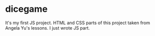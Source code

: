 # dicegame
It's my first JS project. HTML and CSS parts of this project taken from Angela Yu's lessons. I just wrote JS part.
